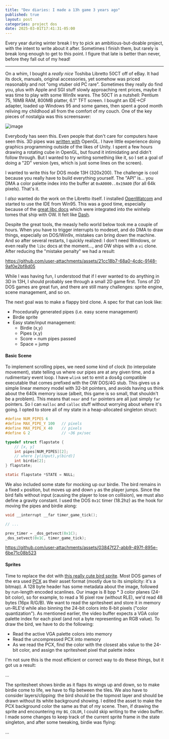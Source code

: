 ```yaml
---
title: "Dev diaries: I made a 13h game 3 years ago"
published: true
layout: post
categories: project dos
date: 2025-03-01T17:41:31-05:00
---
```


Every year during winter break I try to pick an ambitious-but-doable project, with the intent to write about it after. Sometimes I finish them, but rarely is break long enough to get to this point. I figure that late is better than never, before they fall out of my head!

------

On a whim, I bought a _really nice_ Toshiba Libretto 50CT off of eBay. It had its dock, manuals, original accessories, yet somehow was priced reasonably and not "omg vtuber old PC rare". Sometimes they really do find you, plus with Apple and SGI stuff slowly approaching rent prices, maybe it was time to play with some Win9x wares. The 50CT in a nutshell: Pentium 75, 16MB RAM, 800MB platter, 6.1" TFT screen. I bought an IDE->CF adapter, loaded up Windows 95 and some games, then spent a good month reliving my childhood all from the comfort of my couch. One of the key pieces of nostalgia was this screensaver:

![image](https://github.com/user-attachments/assets/3fc2d4af-01de-458e-b739-a19c686319ce)

Everybody has seen this. Even people that don't care for computers have seen this. 3D pipes was [written with](https://devblogs.microsoft.com/oldnewthing/20240611-00/?p=109881) OpenGL. I have little experience doing graphics programming outside of the likes of Unity. I spent a few hours drawing a rotating cube in OpenGL, but found it intimidating and didn't follow through. But I wanted to try writing something like it, so I set a goal of doing a "2D" version (yes, which is just some lines on the screen).

I wanted to write this for DOS mode 13H (320x200). The challenge is cool because you really have to build everything yourself. The "API" is... you DMA a color palette index into the buffer at `0xA0000..0x19A00` (for all 64k pixels). That's it.

I _also_ wanted do the work on the Libretto itself. I installed [OpenWatcom](https://github.com/open-watcom/open-watcom-v2) and started to use the IDE from Win95. This was a good time, especially because of the [great libc docs](https://open-watcom.github.io/open-watcom-v2-wikidocs/clib.html) which were integrated into the winhelp tomes that ship with OW. It felt like [Dash](https://kapeli.com/dash).

Despite the great tools, the measly hello world below took me a couple of hours. When you have to trigger interrupts to modeset, and do DMA to draw things, especially on DOS/Win9x, mistakes can bring down the machine. And so after several restarts, I quickly realized: I don't need Windows, or even really the `libc` docs at the moment..., and OW ships with a `vi` clone. After reducing the "mistake penalty" we had a result:

https://github.com/user-attachments/assets/21cc18b7-68a0-4cdc-9148-9af0e2bf8d05

While I was having fun, I understood that if I ever wanted to do anything in 3D in 13H, I should probably see through a small 2D game first. Tons of 2D DOS games are great fun, and there are still many challenges: sprite engine, scene management, and so on. 

The next goal was to make a flappy bird clone. A spec for that can look like:

- Procedurally generated pipes (i.e. easy scene management)
- Birdie sprite
- Easy state/input management:
  - Birdie (x,y)
  - Pipes (x,y)
  - Score = num pipes passed
  - Space = jump

#### Basic Scene

To implement scrolling pipes, we need some kind of clock (to interpolate movement), state telling us where our pipes are at any given time, and a rudimentary event loop. I have `wlink` set to emit a dos4g compatible executable that comes prefixed with the OW DOS/4G stub. This gives us a simple linear memory model with 32-bit pointers, and avoids having us think about the 640k memory issue (albeit, this game is so small, that shouldn't be a problem). This means that `near` and `far` pointers are all just simply `far` pointers. So I can `malloc` and `calloc` stuff without worrying about where it's going. I opted to store all of my state in a heap-allocated singleton struct:

```c
#define NUM_PIPES 6
#define MAX_PIPE_Y 100   // pixels
#define MAX_PIPE_X 40    // pixels
#define G 2              // ~36 px/sec

typedef struct flapstate {
    // [x, y]
	int pipes[NUM_PIPES][2];
    // where [y(input),y(bird)]
	int birdie[2];
} flapstate;

static flapstate *STATE = NULL;
```

We also included some state for mocking up our birdie. The bird remains in a fixed `x` position, but moves up and down `y` as the player jumps. Since the bird falls without input (causing the player to lose on collision), we must also define a gravity constant. I used the DOS `0x1C` timer (18.2hz) as the hook for moving the pipes and birdie along:

```c
void __interrupt __far timer_game_tick();

// ...

prev_timer = _dos_getvect(0x1C);
_dos_setvect(0x1C, timer_game_tick);
```

https://github.com/user-attachments/assets/03847f27-abb9-497f-895e-6be71c08b523


#### Sprites

Time to replace the dot with [this really cute bird sprite](https://ma9ici4n.itch.io/pixel-art-bird-16x16). Most DOS games of the era used [PCX](https://en.wikipedia.org/wiki/PCX) as their asset format (mostly due to its simplicity: it's a bitmap). A 128 byte header has some metadata about the image, followed by run-length encoded scanlines. Our image is 8 bpp * 3 color planes (24-bit color), so for example, to read a 16 pixel row (without RLE), we'd read 48 bytes (16px R/G/B). We want to read the spritesheet and store it in memory un-RLE'd while also binning the 24-bit colors into 8-bit pixels ("color quantization"). As mentioned earlier, the video buffer expects a VGA color palette index for each pixel (and not a byte representing an RGB value). To draw the bird, we have to do the following:

- Read the active VGA palette colors into memory
- Read the uncompressed PCX into memory
- As we read the PCX, find the color with the closest abs value to the 24-bit color, and assign the spritesheet pixel that palette index

I'm not sure this is the most efficient or correct way to do these things, but it got us a result:

...

The spritesheet shows birdie as it flaps its wings up and down, so to make birdie come to life, we have to flip between the tiles. We also have to consider layers/clipping: the bird should be the topmost layer and should be drawn without its white background showing. I edited the asset to make the PCX background color the same as that of my scene. Then, if drawing the sprite and encountering my `BG_COLOR`, I could skip writing to the video buffer. I made some changes to keep track of the current sprite frame in the state singleton, and after some tweaking, birdie was flying:

...

